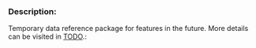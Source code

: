 ### Description: 

Temporary data reference package for features in the future. More details can be visited in [TODO](Bang.md).:
